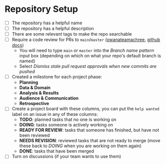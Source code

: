 # Repository Setup

- [ ] The repository has a helpful name
- [ ] The repository has a helpful description
- [ ] There are some relevant tags to make the repo searchable
- [ ] Require a code review for PRs to `main`/`master`
      \([owanateamachree](https://owanateamachree.medium.com/how-to-protect-the-master-branch-on-github-ab85e9b6b03),
      [github docs](https://docs.github.com/en/github/collaborating-with-issues-and-pull-requests/approving-a-pull-request-with-required-reviews)\)
  - You will need to type `main` or `master` into the _Branch name pattern_
    input box \(depending on which on what your repo's default branch is
    named\)
  - Select _Dismiss stale pull request approvals when new commits are pushed_
- [ ] Created a milestone for each project phase:
  - **Planning**
  - **Data & Domain**
  - **Analysis & Results**
  - **Audience & Communication**
  - **Retrospective**
- [ ] Create a project board with these columns, you can put the `help wanted` label on an issue in any of these columns:
  - **TODO**: planned tasks that no one is working on
  - **DOING**: tasks someone is actively working on
  - **READY FOR REVIEW**: tasks that someone has finished, but have not been reviewed
  - **NEEDS REVISION**: reviewed tasks that are not ready to merge (move these back to _DOING_ when you are working on them again)
  - **DONE**: tasks that have been merged
- [ ] Turn on discussions (if your team wants to use them)
